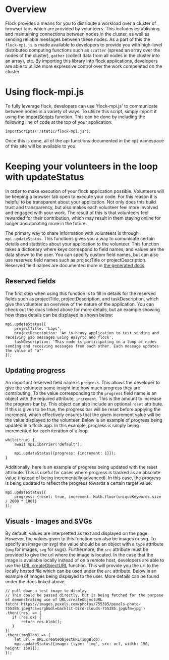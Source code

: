 # Overview

Flock provides a means for you to distribute a workload over a cluster of 
browser tabs which are provided by volunteers. This includes establishing and 
maintaining connections between nodes in the cluster, as well as sending 
reliable messages between these nodes. As a part of this the `flock-mpi.js` is
made available to developers to provide you with high-level distributed computing
functions such as `scatter` (spread an array over the nodes of the cluster),
`gather` (collect data from all nodes in the cluster into an array), etc. 
By importing this library into flock applications, developers are able to
utilize more expressive control over the work compeleted on the cluster.

# Using flock-mpi.js

To fully leverage flock, developers can use 'flock-mpi.js' to communicate
between nodes in a variety of ways. To utilize this script, simply import it 
using the [importScripts](https://developer.mozilla.org/en-US/docs/Web/API/WorkerGlobalScope/importScripts) function.
This can be done by including the following line of code at the top of your application:
```
importScripts('/static/flock-mpi.js');
```
Once this is done, all of the api functions documented in the `mpi` namespace of
this site will be available to you.

# Keeping your volunteers in the loop with updateStatus

In order to make execution of your flock application possible. Volunteers will 
be keeping a browser tab open to execute your code. For this reason it is 
helpful to be transparent about your application. Not only does this build trust
and transparency, but also makes each volunteer feel more involved and engaged 
with your work. The result of this is that volunteers feel rewarded for their 
contribution, which may result in them staying online for longer and donating 
more in the future.

The primary way to share information with volunteers is through `mpi.updateStatus`.
This functions gives you a way to comunicate certain details and statistics about 
your application to the volunteer. This function takes a dictionary where keys 
correspond to field names, and values are the data shown to the user. You can
specify custom field names, but can also use reserved field names such as 
projectTitle or projectDescription. Reserved field names are documented more in 
[the generated docs](https://zacharysang.com/flock/mpi.html#.updateStatus).


## Reserved fields

The first step when using this function is to
fill in details for the reserved fields such as projectTitle, 
projectDescription, and taskDescription, which give the volunteer an overview of
the nature of the application. You can check out the docs linked above for more
details, but an example showing how these details can be displayed is shown below:

```
mpi.updateStatus({
    projectTitle: 'Laps',
    projectDescription: 'An io-heavy application to test sending and receiving p2p messages using easyrtc and flock',
    taskDescription: 'This node is participating in a loop of nodes sending and receiving messages from each other. Each message updates the value of "a"'
});
```


## Updating progress
An important reserved field name is `progress`. This allows the developer to 
give the volunteer some insight into how much progress they are contributing.
To the value corresponding to the `progress` field name is an object with the 
required attribute, `increment`. This is the amount to increase the progress bar by.
This object can also include an optional `reset` attribute. If this is given to be true,
the progress bar will be reset before applying the increment, which effectively
ensures that the given increment value will be the value displayed to the 
volunteer. Below is an example of progress being updated in a flock app. In this
example, progress is simply being incremented for each iteration of a loop

```
while(true) {
    await mpi.ibarrier('default');
    
    mpi.updateStatus({progress: {increment: 1}});
}
```

Additionally, here is an example of progress being updated with the reset attribute.
This is useful for cases where progress is tracked as an absolute value (instead
of being incrementally advanced). In this case, the progress is being updated 
to reflect the progress towards a certain target value:

```
mpi.updateStatus({
    progress: {reset: true, increment: Math.floor(uniqueKeywords.size / 2000 * 100)}
});
```


## Visuals - Images and SVGs

By default, values are interpretted as text and displayed on the page.
However, the values given to this function can also be images or svg. To specify an 
image (or svg) the value should be an object with a `type` attribute 
(`img` for images, `svg` for svgs). Furthermore, the `src` attribute must be 
provided to give the url where the image is located. In the case that the image 
is available locally instead of on a remote host, developers are able to use
the [URL.createObjectURL](https://developer.mozilla.org/en/docs/Web/API/URL/createObjectURL) 
function. This will provide you the url to the locally hosted file which can be used
under the `src` attribute. Below is an example of images being displayed to the user.
More details can be found under the docs linked above.

```
// pull down a test image to display
// This could be passed directly, but is being fetched for the purpose of demonstrating use of URL.createObjectURL
fetch('https://images.pexels.com/photos/755385/pexels-photo-755385.jpeg?cs=srgb&dl=backlit-bird-clouds-755385.jpg&fm=jpg')
.then((res) => {
   if (res.ok) {
       return res.blob();
   } 
})
.then((imgBlob) => {
    let url = URL.createObjectURL(imgBlob);
    mpi.updateStatus({image: {type: 'img', src: url, width: 150, height: 150}});
});
```
